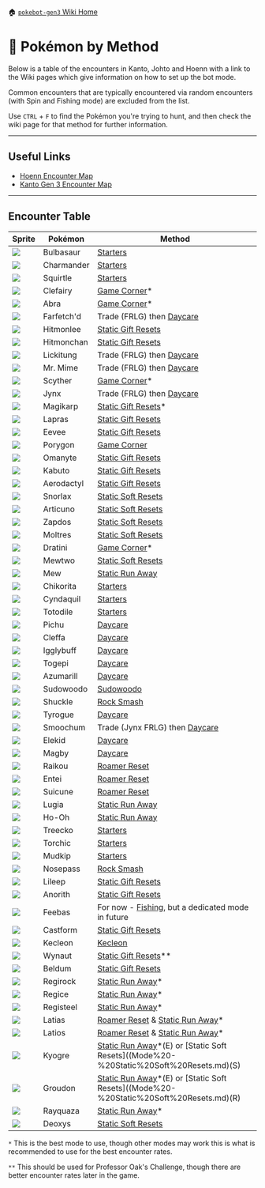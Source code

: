 🏠 [`pokebot-gen3` Wiki Home](../Readme.md)

# 🔎 Pokémon by Method

Below is a table of the encounters in Kanto, Johto and Hoenn with a link to the Wiki pages which give information on how to set up the bot mode.

Common encounters that are typically encountered via random encounters (with Spin and Fishing mode) are excluded from the list.

Use `CTRL` + `F` to find the Pokémon you're trying to hunt, and then check the wiki page for that method for further information.

---

## Useful Links

- [Hoenn Encounter Map](https://simplyblgdev.github.io/pokemon/hoenn)
- [Kanto Gen 3 Encounter Map](https://simplyblgdev.github.io/pokemon/kanto3)

---

## Encounter Table

| Sprite                                                                         | Pokémon    | Method                                                                                                                       |
| ------------------------------------------------------------------------------ | ---------- | ---------------------------------------------------------------------------------------------------------------------------- |
| <img src="../../sprites/pokemon/shiny/Bulbasaur.png" style="max-width: 80px">  | Bulbasaur  | [Starters](Mode%20-%20Starters.md)                                                                                           |
| <img src="../../sprites/pokemon/shiny/Charmander.png" style="max-width: 80px"> | Charmander | [Starters](Mode%20-%20Starters.md)                                                                                           |
| <img src="../../sprites/pokemon/shiny/Squirtle.png" style="max-width: 80px">   | Squirtle   | [Starters](Mode%20-%20Starters.md)                                                                                           |
| <img src="../../sprites/pokemon/shiny/Clefairy.png" style="max-width: 80px">   | Clefairy   | [Game Corner](Mode%20-%20Game%20Corner.md)\*                                                                                 |
| <img src="../../sprites/pokemon/shiny/Abra.png" style="max-width: 80px">       | Abra       | [Game Corner](Mode%20-%20Game%20Corner.md)\*                                                                                 |
| <img src="../../sprites/pokemon/shiny/Farfetch'd.png" style="max-width: 80px"> | Farfetch'd | Trade (FRLG) then [Daycare](Mode%20-%20Daycare.md)                                                                           |
| <img src="../../sprites/pokemon/shiny/Hitmonlee.png" style="max-width: 80px">  | Hitmonlee  | [Static Gift Resets](Mode%20-%20Static%20Gift%20Resets.md)                                                                   |
| <img src="../../sprites/pokemon/shiny/Hitmonchan.png" style="max-width: 80px"> | Hitmonchan | [Static Gift Resets](Mode%20-%20Static%20Gift%20Resets.md)                                                                   |
| <img src="../../sprites/pokemon/shiny/Lickitung.png" style="max-width: 80px">  | Lickitung  | Trade (FRLG) then [Daycare](Mode%20-%20Daycare.md)                                                                           |
| <img src="../../sprites/pokemon/shiny/Mr. Mime.png" style="max-width: 80px">   | Mr. Mime   | Trade (FRLG) then [Daycare](Mode%20-%20Daycare.md)                                                                           |
| <img src="../../sprites/pokemon/shiny/Scyther.png" style="max-width: 80px">    | Scyther    | [Game Corner](Mode%20-%20Game%20Corner.md)\*                                                                                 |
| <img src="../../sprites/pokemon/shiny/Jynx.png" style="max-width: 80px">       | Jynx       | Trade (FRLG) then [Daycare](Mode%20-%20Daycare.md)                                                                           |
| <img src="../../sprites/pokemon/shiny/Magikarp.png" style="max-width: 80px">   | Magikarp   | [Static Gift Resets](Mode%20-%20Static%20Gift%20Resets.md)\*                                                                 |
| <img src="../../sprites/pokemon/shiny/Lapras.png" style="max-width: 80px">     | Lapras     | [Static Gift Resets](Mode%20-%20Static%20Gift%20Resets.md)                                                                   |
| <img src="../../sprites/pokemon/shiny/Eevee.png" style="max-width: 80px">      | Eevee      | [Static Gift Resets](Mode%20-%20Static%20Gift%20Resets.md)                                                                   |
| <img src="../../sprites/pokemon/shiny/Porygon.png" style="max-width: 80px">    | Porygon    | [Game Corner](Mode%20-%20Game%20Corner.md)                                                                                   |
| <img src="../../sprites/pokemon/shiny/Omanyte.png" style="max-width: 80px">    | Omanyte    | [Static Gift Resets](Mode%20-%20Static%20Gift%20Resets.md)                                                                   |
| <img src="../../sprites/pokemon/shiny/Kabuto.png" style="max-width: 80px">     | Kabuto     | [Static Gift Resets](Mode%20-%20Static%20Gift%20Resets.md)                                                                   |
| <img src="../../sprites/pokemon/shiny/Aerodactyl.png" style="max-width: 80px"> | Aerodactyl | [Static Gift Resets](Mode%20-%20Static%20Gift%20Resets.md)                                                                   |
| <img src="../../sprites/pokemon/shiny/Snorlax.png" style="max-width: 80px">    | Snorlax    | [Static Soft Resets](Mode%20-%20Static%20Soft%20Resets.md)                                                                   |
| <img src="../../sprites/pokemon/shiny/Articuno.png" style="max-width: 80px">   | Articuno   | [Static Soft Resets](Mode%20-%20Static%20Soft%20Resets.md)                                                                   |
| <img src="../../sprites/pokemon/shiny/Zapdos.png" style="max-width: 80px">     | Zapdos     | [Static Soft Resets](Mode%20-%20Static%20Soft%20Resets.md)                                                                   |
| <img src="../../sprites/pokemon/shiny/Moltres.png" style="max-width: 80px">    | Moltres    | [Static Soft Resets](Mode%20-%20Static%20Soft%20Resets.md)                                                                   |
| <img src="../../sprites/pokemon/shiny/Dratini.png" style="max-width: 80px">    | Dratini    | [Game Corner](Mode%20-%20Game%20Corner.md)\*                                                                                 |
| <img src="../../sprites/pokemon/shiny/Mewtwo.png" style="max-width: 80px">     | Mewtwo     | [Static Soft Resets](Mode%20-%20Static%20Soft%20Resets.md)                                                                   |
| <img src="../../sprites/pokemon/shiny/Mew.png" style="max-width: 80px">        | Mew        | [Static Run Away](Mode%20-%20Static%20Run%20Aways.md)                                                                        |
| <img src="../../sprites/pokemon/shiny/Chikorita.png" style="max-width: 80px">  | Chikorita  | [Starters](Mode%20-%20Starters.md)                                                                                           |
| <img src="../../sprites/pokemon/shiny/Cyndaquil.png" style="max-width: 80px">  | Cyndaquil  | [Starters](Mode%20-%20Starters.md)                                                                                           |
| <img src="../../sprites/pokemon/shiny/Totodile.png" style="max-width: 80px">   | Totodile   | [Starters](Mode%20-%20Starters.md)                                                                                           |
| <img src="../../sprites/pokemon/shiny/Pichu.png" style="max-width: 80px">      | Pichu      | [Daycare](Mode%20-%20Daycare.md)                                                                                             |
| <img src="../../sprites/pokemon/shiny/Cleffa.png" style="max-width: 80px">     | Cleffa     | [Daycare](Mode%20-%20Daycare.md)                                                                                             |
| <img src="../../sprites/pokemon/shiny/Igglybuff.png" style="max-width: 80px">  | Igglybuff  | [Daycare](Mode%20-%20Daycare.md)                                                                                             |
| <img src="../../sprites/pokemon/shiny/Togepi.png" style="max-width: 80px">     | Togepi     | [Daycare](Mode%20-%20Daycare.md)                                                                                             |
| <img src="../../sprites/pokemon/shiny/Azumarill.png" style="max-width: 80px">  | Azumarill  | [Daycare](Mode%20-%20Daycare.md)                                                                                             |
| <img src="../../sprites/pokemon/shiny/Sudowoodo.png" style="max-width: 80px">  | Sudowoodo  | [Sudowoodo](Mode%20-%20Sudowoodo.md)                                                                                         |
| <img src="../../sprites/pokemon/shiny/Shuckle.png" style="max-width: 80px">    | Shuckle    | [Rock Smash](Mode%20-%20Rock%20Smash.md)                                                                                     |
| <img src="../../sprites/pokemon/shiny/Tyrogue.png" style="max-width: 80px">    | Tyrogue    | [Daycare](Mode%20-%20Daycare.md)                                                                                             |
| <img src="../../sprites/pokemon/shiny/Smoochum.png" style="max-width: 80px">   | Smoochum   | Trade (Jynx FRLG) then [Daycare](Mode%20-%20Daycare.md)                                                                      |
| <img src="../../sprites/pokemon/shiny/Elekid.png" style="max-width: 80px">     | Elekid     | [Daycare](Mode%20-%20Daycare.md)                                                                                             |
| <img src="../../sprites/pokemon/shiny/Magby.png" style="max-width: 80px">      | Magby      | [Daycare](Mode%20-%20Daycare.md)                                                                                             |
| <img src="../../sprites/pokemon/shiny/Raikou.png" style="max-width: 80px">     | Raikou     | [Roamer Reset](Mode%20-%20Roamer%20Resets.md)                                                                                |
| <img src="../../sprites/pokemon/shiny/Entei.png" style="max-width: 80px">      | Entei      | [Roamer Reset](Mode%20-%20Roamer%20Resets.md)                                                                                |
| <img src="../../sprites/pokemon/shiny/Suicune.png" style="max-width: 80px">    | Suicune    | [Roamer Reset](Mode%20-%20Roamer%20Resets.md)                                                                                |
| <img src="../../sprites/pokemon/shiny/Lugia.png" style="max-width: 80px">      | Lugia      | [Static Run Away](Mode%20-%20Static%20Run%20Aways.md)                                                                        |
| <img src="../../sprites/pokemon/shiny/Ho-Oh.png" style="max-width: 80px">      | Ho-Oh      | [Static Run Away](Mode%20-%20Static%20Run%20Aways.md)                                                                        |
| <img src="../../sprites/pokemon/shiny/Treecko.png" style="max-width: 80px">    | Treecko    | [Starters](Mode%20-%20Starters.md)                                                                                           |
| <img src="../../sprites/pokemon/shiny/Torchic.png" style="max-width: 80px">    | Torchic    | [Starters](Mode%20-%20Starters.md)                                                                                           |
| <img src="../../sprites/pokemon/shiny/Mudkip.png" style="max-width: 80px">     | Mudkip     | [Starters](Mode%20-%20Starters.md)                                                                                           |
| <img src="../../sprites/pokemon/shiny/Nosepass.png" style="max-width: 80px">   | Nosepass   | [Rock Smash](Mode%20-%20Rock%20Smash.md)                                                                                     |
| <img src="../../sprites/pokemon/shiny/Lileep.png" style="max-width: 80px">     | Lileep     | [Static Gift Resets](Mode%20-%20Static%20Gift%20Resets.md)                                                                   |
| <img src="../../sprites/pokemon/shiny/Anorith.png" style="max-width: 80px">    | Anorith    | [Static Gift Resets](Mode%20-%20Static%20Gift%20Resets.md)                                                                   |
| <img src="../../sprites/pokemon/shiny/Feebas.png" style="max-width: 80px">     | Feebas     | For now - [Fishing](Mode%20-%20Fishing.md), but a dedicated mode in future                                                   |
| <img src="../../sprites/pokemon/shiny/Castform.png" style="max-width: 80px">   | Castform   | [Static Gift Resets](Mode%20-%20Static%20Gift%20Resets.md)                                                                   |
| <img src="../../sprites/pokemon/shiny/Kecleon.png" style="max-width: 80px">    | Kecleon    | [Kecleon](Mode%20-%20Kecleon)                                                                                                |
| <img src="../../sprites/pokemon/shiny/Wynaut.png" style="max-width: 80px">     | Wynaut     | [Static Gift Resets](Mode%20-%20Static%20Gift%20Resets.md)\*\*                                                               |
| <img src="../../sprites/pokemon/shiny/Beldum.png" style="max-width: 80px">     | Beldum     | [Static Gift Resets](Mode%20-%20Static%20Gift%20Resets.md)                                                                   |
| <img src="../../sprites/pokemon/shiny/Regirock.png" style="max-width: 80px">   | Regirock   | [Static Run Away](Mode%20-%20Static%20Run%20Aways.md)\*                                                                      |
| <img src="../../sprites/pokemon/shiny/Regice.png" style="max-width: 80px">     | Regice     | [Static Run Away](Mode%20-%20Static%20Run%20Aways.md)\*                                                                      |
| <img src="../../sprites/pokemon/shiny/Registeel.png" style="max-width: 80px">  | Registeel  | [Static Run Away](Mode%20-%20Static%20Run%20Aways.md)\*                                                                      |
| <img src="../../sprites/pokemon/shiny/Latias.png" style="max-width: 80px">     | Latias     | [Roamer Reset](Mode%20-%20Roamer%20Resets.md) & [Static Run Away](Mode%20-%20Static%20Run%20Aways.md)\*                      |
| <img src="../../sprites/pokemon/shiny/Latios.png" style="max-width: 80px">     | Latios     | [Roamer Reset](Mode%20-%20Roamer%20Resets.md) & [Static Run Away](Mode%20-%20Static%20Run%20Aways.md)\*                      |
| <img src="../../sprites/pokemon/shiny/Kyogre.png" style="max-width: 80px">     | Kyogre     | [Static Run Away](Mode%20-%20Static%20Run%20Aways.md)\*(E) or [Static Soft Resets]((Mode%20-%20Static%20Soft%20Resets.md)(S) |
| <img src="../../sprites/pokemon/shiny/Groudon.png" style="max-width: 80px">    | Groudon    | [Static Run Away](Mode%20-%20Static%20Run%20Aways.md)\*(E) or [Static Soft Resets]((Mode%20-%20Static%20Soft%20Resets.md)(R) |
| <img src="../../sprites/pokemon/shiny/Rayquaza.png" style="max-width: 80px">   | Rayquaza   | [Static Run Away](Mode%20-%20Static%20Run%20Aways.md)\*                                                                      |
| <img src="../../sprites/pokemon/shiny/Deoxys.png" style="max-width: 80px">     | Deoxys     | [Static Soft Resets](Mode%20-%20Static%20Soft%20Resets.md)                                                                   |

`*` This is the best mode to use, though other modes may work this is what is recommended to use for the best encounter rates.

`**` This should be used for Professor Oak's Challenge, though there are better encounter rates later in the game.
